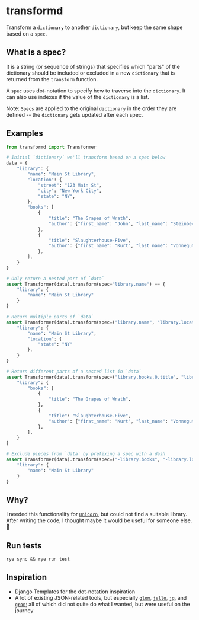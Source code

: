 # transformd

Transform a `dictionary` to another `dictionary`, but keep the same shape based on a `spec`.

## What is a spec?

It is a string (or sequence of strings) that specifies which "parts" of the dictionary should be included or excluded in a new `dictionary` that is returned from the `transform` function.

A `spec` uses dot-notation to specify how to traverse into the `dictionary`. It can also use indexes if the value of the `dictionary` is a list.

Note: `Specs` are applied to the original `dictionary` in the order they are defined -- the `dictionary` gets updated after each spec.

## Examples

```python
from transformd import Transformer

# Initial `dictionary` we'll transform based on a spec below
data = {
    "library": {
        "name": "Main St Library",
        "location": {
            "street": "123 Main St",
            "city": "New York City",
            "state": "NY",
        },
        "books": [
            {
                "title": "The Grapes of Wrath",
                "author": {"first_name": "John", "last_name": "Steinbeck"},
            },
            {
                "title": "Slaughterhouse-Five",
                "author": {"first_name": "Kurt", "last_name": "Vonnegut"},
            },
        ],
    }
}

# Only return a nested part of `data`
assert Transformer(data).transform(spec="library.name") == {
    "library": {
        "name": "Main St Library"
    }
}

# Return multiple parts of `data`
assert Transformer(data).transform(spec=("library.name", "library.location.state")) == {
    "library": {
        "name": "Main St Library",
        "location": {
            "state": "NY"
        },
    }
}

# Return different parts of a nested list in `data`
assert Transformer(data).transform(spec=("library.books.0.title", "library.books.1")) == {
    "library": {
        "books": [
            {
                "title": "The Grapes of Wrath",
            },
            {
                "title": "Slaughterhouse-Five",
                "author": {"first_name": "Kurt", "last_name": "Vonnegut"},
            },
        ],
    }
}

# Exclude pieces from `data` by prefixing a spec with a dash
assert Transformer(data).transform(spec=("-library.books", "-library.location")) == {
    "library": {
        "name": "Main St Library"
    }
}
```

## Why?

I needed this functionality for [`Unicorn`](https://www.django-unicorn.com), but could not find a suitable library. After writing the code, I thought maybe it would be useful for someone else. 🤷

## Run tests

`rye sync && rye run test`

## Inspiration

- Django Templates for the dot-notation inspiration
- A lot of existing JSON-related tools, but especially [`glom`](https://glom.readthedocs.io/), [`jello`](https://github.com/kellyjonbrazil/jello), [`jq`](https://jqlang.github.io/jq/), and [`gron`](https://github.com/TomNomNom/gron); all of which did not quite do what I wanted, but were useful on the journey
